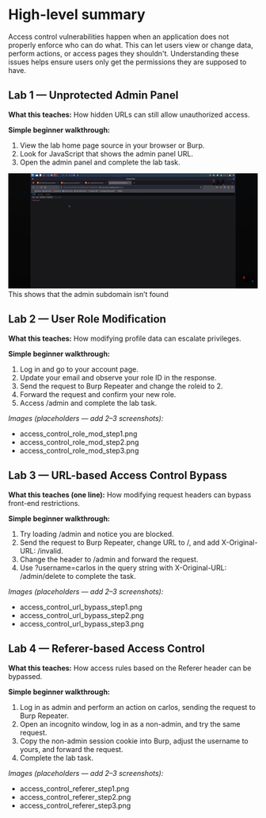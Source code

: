 # High-level summary

Access control vulnerabilities happen when an application does not properly enforce who can do what. This can let users view or change data, perform actions, or access pages they shouldn't. Understanding these issues helps ensure users only get the permissions they are supposed to have.

## Lab 1 — Unprotected Admin Panel

**What this teaches:** How hidden URLs can still allow unauthorized access.

**Simple beginner walkthrough:**

1. View the lab home page source in your browser or Burp.
2. Look for JavaScript that shows the admin panel URL.
3. Open the admin panel and complete the lab task.

![image alt](https://github.com/Lispectree/web-sec/blob/2d310a0d12df3a7dedef56bac4112695d1ba2eab/web-security-labs/labs/access-control/image%201%20lab%201%20access%20control.jpg)
This shows that the admin subdomain isn’t found



## Lab 2 — User Role Modification

**What this teaches:** How modifying profile data can escalate privileges.

**Simple beginner walkthrough:**

1. Log in and go to your account page.
2. Update your email and observe your role ID in the response.
3. Send the request to Burp Repeater and change the roleid to 2.
4. Forward the request and confirm your new role.
5. Access /admin and complete the lab task.

*Images (placeholders — add 2–3 screenshots):*

* access\_control\_role\_mod\_step1.png
* access\_control\_role\_mod\_step2.png
* access\_control\_role\_mod\_step3.png


## Lab 3 — URL-based Access Control Bypass

**What this teaches (one line):** How modifying request headers can bypass front-end restrictions.

**Simple beginner walkthrough:**

1. Try loading /admin and notice you are blocked.
2. Send the request to Burp Repeater, change URL to /, and add X-Original-URL: /invalid.
3. Change the header to /admin and forward the request.
4. Use ?username=carlos in the query string with X-Original-URL: /admin/delete to complete the task.

*Images (placeholders — add 2–3 screenshots):*

* access\_control\_url\_bypass\_step1.png
* access\_control\_url\_bypass\_step2.png
* access\_control\_url\_bypass\_step3.png


## Lab 4 — Referer-based Access Control

**What this teaches:** How access rules based on the Referer header can be bypassed.

**Simple beginner walkthrough:**

1. Log in as admin and perform an action on carlos, sending the request to Burp Repeater.
2. Open an incognito window, log in as a non-admin, and try the same request.
3. Copy the non-admin session cookie into Burp, adjust the username to yours, and forward the request.
4. Complete the lab task.

*Images (placeholders — add 2–3 screenshots):*

* access\_control\_referer\_step1.png
* access\_control\_referer\_step2.png
* access\_control\_referer\_step3.png



